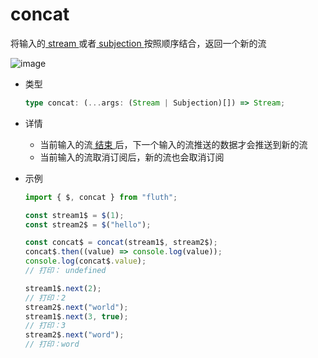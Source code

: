 # concat

将输入的[ stream ](/cn/api/stream#stream)或者[ subjection ](/cn/api/stream#subjection)按照顺序结合，返回一个新的流

![image](/concat.drawio.svg)

- 类型

  ```typescript
  type concat: (...args: (Stream | Subjection)[]) => Stream;
  ```

- 详情

  - 当前输入的流[ 结束 ](/cn/guide/base#结束)后，下一个输入的流推送的数据才会推送到新的流
  - 当前输入的流取消订阅后，新的流也会取消订阅

- 示例

  ```typescript
  import { $, concat } from "fluth";

  const stream1$ = $(1);
  const stream2$ = $("hello");

  const concat$ = concat(stream1$, stream2$);
  concat$.then((value) => console.log(value));
  console.log(concat$.value);
  // 打印： undefined

  stream1$.next(2);
  // 打印：2
  stream2$.next("world");
  stream1$.next(3, true);
  // 打印：3
  stream2$.next("word");
  // 打印：word
  ```
